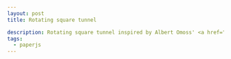 ```yaml
---
layout: post
title: Rotating square tunnel

description: Rotating square tunnel inspired by Albert Omoss' <a href="http://albertomoss.com/work/pivot">Pivot</a> project.
tags:
  - paperjs
---
```


<script type="text/paperscript" canvas="canvas-0010">
  var i = 1;
  var color = 'dark';
  while (i < view.size.width * 1.5) {
    var rect = new Rectangle({
                  center: view.center,
                  size: i
                });
    var path = new Path.Rectangle(rect);
    path.strokeWidth = 0.2 * i;
    path.rotate((view.size.width - i) * 0.17);

    if (color == 'dark') {
      path.strokeColor = '#111111';
      color = 'light';
    }
    else {
      path.strokeColor = '#ffffff';
      color = 'dark';
    }
    i *= 1.1;
  }
</script>

<canvas id="canvas-0010" height="250"></canvas>
